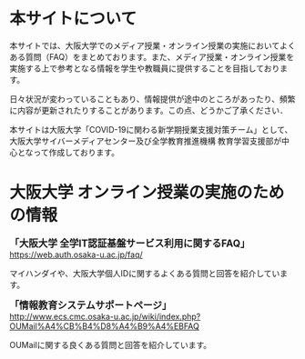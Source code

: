 # 本サイトについて

本サイトでは、大阪大学でのメディア授業・オンライン授業の実施においてよくある質問（FAQ）をまとめております。また、メディア授業・オンライン授業を実施する上で参考となる情報を学生や教職員に提供することを目指しております。

日々状況が変わっていることもあり、情報提供が途中のところがあったり、頻繁に内容が更新されたりすることがあります。この点、どうかご了承ください．

本サイトは大阪大学「COVID-19に関わる新学期授業支援対策チーム」として、大阪大学サイバーメディアセンター及び全学教育推進機構 教育学習支援部が中心となって作成しております。

# 大阪大学 オンライン授業の実施のための情報


<span style="font-size : 120%">**「大阪大学 全学IT認証基盤サービス利用に関するFAQ」**</span>  
<https://web.auth.osaka-u.ac.jp/faq/>

マイハンダイや、大阪大学個人IDに関するよくある質問と回答を紹介しています。

<span style="font-size : 120%">**「情報教育システムサポートページ」**</span>  
<http://www.ecs.cmc.osaka-u.ac.jp/wiki/index.php?OUMail%A4%CB%B4%D8%A4%B9%A4%EBFAQ>

OUMailに関する良くある質問と回答を紹介しています。